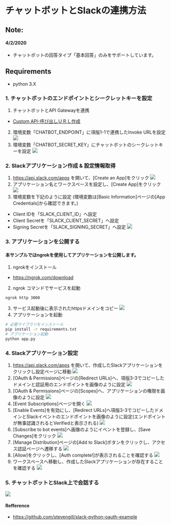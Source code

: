 
# チャットボットとSlackの連携方法

## Note:
  #### 4/2/2020
  - チャットボットの回答タイプ「基本回答」のみをサポートしています。

## Requirements
- python 3.X

### 1. チャットボットのエンドポイントとシークレットキーを設定
1. チャットボットとAPI Gatewayを連携
  - [Custom API-呼び出しＵＲＬ作成](https://docs.ncloud.com/ja/chatbot/chatbot-2-5.html)
2. 環境変数「CHATBOT_ENDPOINT」に項版1-1で連携したInvoke URLを設定
  ![](images/1-2.png)
3. 環境変数「CHATBOT_SECRET_KEY」にチャットボットのシークレットキーを設定
  ![](images/1-3.png)

### 2. Slackアプリケーション作成 & 設定情報取得
1. https://api.slack.com/apps を開いて、[Create an App]をクリック
  ![](images/2-1.png)
2. アプリケーション名とワークスペースを設定し、[Create App]をクリック
  ![](images/2-2.png)
3. 環境変数を下記のように設定 (環境変数は[Basic Information]ページの[App Credentials]から確認できます。)
  - Client IDを「SLACK_CLIENT_ID」へ設定
  - Client Secretを「SLACK_CLIENT_SECRET」へ設定
  - Signing Secretを「SLACK_SIGNING_SECRET」へ設定
  ![](images/2-3.png)

### 3. アプリケーションを公開する
#### 本サンプルではngrokを使用してアプリケーションを公開します。
1. ngrokをインストール
  - https://ngrok.com/download
2. ngrok コマンドでサービスを起動
```bash
ngrok http 3000
```
3. サービス起動後に表示されたhttpsドメインをコピー
  ![](images/3-3.png)
4. アプリケーションを起動
```bash
# 必要ライブラリをインストール
pip install -r requirements.txt
# アプリケーション起動
python app.py
```

### 4. Slackアプリケーション設定
1. https://api.slack.com/apps を開いて、作成したSlackアプリケーションをクリックし設定ページに移動
  ![](images/4-1.png)
2. [OAuth & Permissions]ページの[Redirect URLs]へ、項版3-3でコピーしたドメインと認証用のエンドポイントを画像のように設定
  ![](images/4-2.png)
3. [OAuth & Permissions]ページの[Scopes]へ、アプリケーションの権限を画像のように設定
  ![](images/4-3.png)
4. [Event Subscriptions]ページを開く
  ![](images/4-4.png)
5. [Enable Events]を有効にし、[Redirect URLs]へ項版3-3でコピーしたドメインとSlackイベントのエンドポイントを画像のように設定(エンドポイントが無事認識されるとVerifiedと表示される)
  ![](images/4-5.png)
6. [Subscribe to bot events]へ画像のようにイベントを登録し、[Save Changes]をクリック
  ![](images/4-6.png)
7. [Manage Distribution]ページの[Add to Slack]ボタンをクリックし、アクセス認証ページへ遷移する
  ![](images/4-7.png)
8. [Allow]をクリックし、[Auth complete!]が表示されることを確認する
  ![](images/4-8.png)
9. ワークスペースへ移動し、作成したSlackアプリケーションが存在することを確認する
  ![](images/4-9.png)


### 5. チャットボットとSlack上で会話する
  ![](images/5.png)

#### Refference
- https://github.com/stevengill/slack-python-oauth-example
